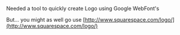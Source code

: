 Needed a tool to quickly create Logo using Google WebFont's

But... you might as well go use [http://www.squarespace.com/logo/](http://www.squarespace.com/logo/)

